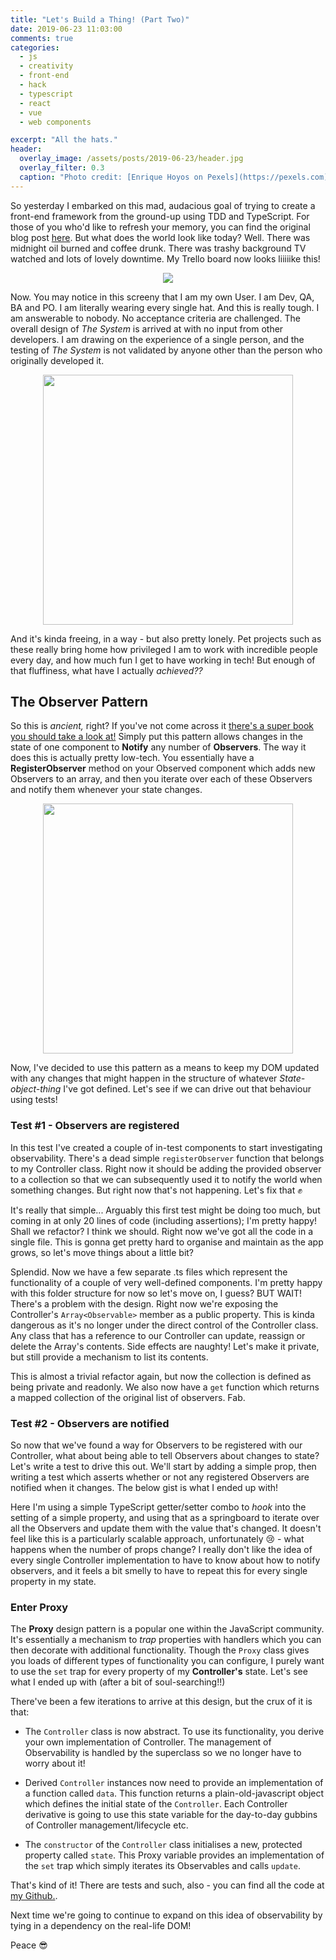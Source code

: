 ```yaml
---
title: "Let's Build a Thing! (Part Two)"
date: 2019-06-23 11:03:00
comments: true
categories:
  - js
  - creativity
  - front-end
  - hack
  - typescript
  - react
  - vue
  - web components

excerpt: "All the hats."
header:
  overlay_image: /assets/posts/2019-06-23/header.jpg
  overlay_filter: 0.3
  caption: "Photo credit: [Enrique Hoyos on Pexels](https://pexels.com)"
---
```


So yesterday I embarked on this mad, audacious goal of trying to create a front-end
framework from the ground-up using TDD and TypeScript. For those of you who'd like
to refresh your memory, you can find the original blog post [here](https://medium.com/@thesheps/lets-build-a-thing-part-one-7b29e4f8e955). But what does the world look like
today? Well. There was midnight oil burned and coffee drunk. There was trashy
background TV watched and lots of lovely downtime. My Trello board now looks liiiiike
this!

<center>
    <img src="{{site.url}}/assets/posts/2019-06-23/trello.png">
</center>

Now. You may notice in this screeny that I am my own User. I am Dev, QA, BA and PO.
I am literally wearing every single hat. And this is really tough. I am answerable to
nobody. No acceptance criteria are challenged. The overall design of _The System_ is
arrived at with no input from other developers. I am drawing on the experience of a
single person, and the testing of _The System_ is not validated by anyone other than
the person who originally developed it.

<center>
    <img height="400px" src="{{site.url}}/assets/posts/2019-06-23/hats.png">
</center>

And it's kinda freeing, in a way - but also pretty lonely. Pet projects such as these
really bring home how privileged I am to work with incredible people every day, and
how much fun I get to have working in tech! But enough of that fluffiness, what have I
actually _achieved??_

## The Observer Pattern

So this is _ancient,_ right? If you've not come across it [there's a super book you should take a look at!](https://www.amazon.com/exec/obidos/tg/detail/-/0201633612)
Simply put this pattern allows changes in the state of one component to **Notify** any
number of **Observers**. The way it does this is actually pretty low-tech. You
essentially have a **RegisterObserver** method on your Observed component which adds
new Observers to an array, and then you iterate over each of these Observers and notify
them whenever your state changes.

<center>
    <img height="400px" src="{{site.url}}/assets/posts/2019-06-23/observer-pattern.png">
</center>

Now, I've decided to use this pattern as a means to keep my DOM updated with any
changes that might happen in the structure of whatever _State-object-thing_ I've got
defined. Let's see if we can drive out that behaviour using tests!

### Test #1 - Observers are registered

<script src="https://gist.github.com/thesheps/33907b4174cdb4cd33bfb441730bbad1.js"></script>

In this test I've created a couple of in-test components to start investigating
observability. There's a dead simple `registerObserver` function that belongs to my
Controller class. Right now it should be adding the provided observer to a collection
so that we can subsequently used it to notify the world when something changes. But right now that's not happening. Let's fix that :fist:

<script src="https://gist.github.com/thesheps/4abe3bf920d2dc93f2b58c09872231ea.js"></script>

It's really that simple... Arguably this first test might be doing too much, but coming
in at only 20 lines of code (including assertions); I'm pretty happy! Shall we
refactor? I think we should. Right now we've got all the code in a single file. This is gonna get pretty hard to
organise and maintain as the app grows, so let's move things about a little bit?

<script src="https://gist.github.com/thesheps/7a57ec84b83eae63462f042f541f59e1.js"></script>

Splendid. Now we have a few separate .ts files which represent the functionality of a
couple of very well-defined components. I'm pretty happy with this folder structure for
now so let's move on, I guess? BUT WAIT! There's a problem with the design. Right now
we're exposing the Controller's `Array<Observable>` member as a public property. This
is kinda dangerous as it's no longer under the direct control of the Controller class.
Any class that has a reference to our Controller can update, reassign or delete the
Array's contents. Side effects are naughty! Let's make it private, but still provide
a mechanism to list its contents.

<script src="https://gist.github.com/thesheps/1c97269ce2333a2b35b00d534ca90c08.js"></script>

This is almost a trivial refactor again, but now the collection is defined as being private
and readonly. We also now have a `get` function which returns a mapped collection of the
original list of observers. Fab.

### Test #2 - Observers are notified

So now that we've found a way for Observers to be registered with our Controller, what about
being able to tell Observers about changes to state? Let's write a test to drive this out.
We'll start by adding a simple prop, then writing a test which asserts whether or not any
registered Observers are notified when it changes. The below gist is what I ended up with!

<script src="https://gist.github.com/thesheps/47738b7554a1abaea15b4b3f19839342.js"></script>

Here I'm using a simple TypeScript getter/setter combo to _hook_ into the setting of a simple
property, and using that as a springboard to iterate over all the Observers and update them
with the value that's changed. It doesn't feel like this is a particularly scalable approach,
unfortunately :cry: - what happens when the number of props change? I really don't like the
idea of every single Controller implementation to have to know about how to notify observers,
and it feels a bit smelly to have to repeat this for every single property in my state.

### Enter Proxy

The **Proxy** design pattern is a popular one within the JavaScript community. It's essentially
a mechanism to _trap_ properties with handlers which you can then decorate with additional
functionality. Though the `Proxy` class gives you loads of different types of functionality
you can configure, I purely want to use the `set` trap for every property of my
**Controller's** state. Let's see what I ended up with (after a bit of soul-searching!!)

<script src="https://gist.github.com/thesheps/8cd1447faf0abec307afac686ef36a7b.js"></script>

There've been a few iterations to arrive at this design, but the crux of it is that:

- The `Controller` class is now abstract. To use its functionality, you derive your own
  implementation of Controller. The management of Observability is handled by the superclass
  so we no longer have to worry about it!

- Derived `Controller` instances now need to provide an implementation of a function called
  `data`. This function returns a plain-old-javascript object which defines the initial state
  of the `Controller`. Each Controller derivative is going to use this state variable for the
  day-to-day gubbins of Controller management/lifecycle etc.

- The `constructor` of the `Controller` class initialises a new, protected property called
  `state`. This Proxy variable provides an implementation of the `set` trap which simply
  iterates its Observables and calls `update`.

That's kind of it! There are tests and such, also - you can find all the code at
[my Github.](https://github.com/thesheps/toy-js).

Next time we're going to continue to expand on this idea of observability by tying in a
dependency on the real-life DOM!

Peace :sunglasses:
